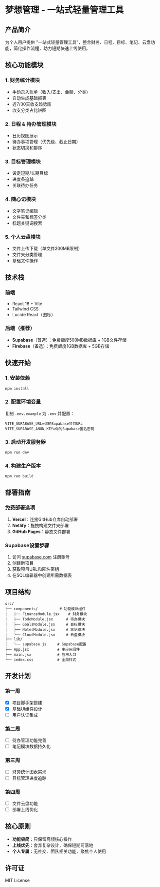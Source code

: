 # 梦想管理 - 一站式轻量管理工具

## 产品简介

为个人用户提供 "一站式轻量管理工具"，整合财务、日程、目标、笔记、云盘功能，简化操作流程，助力短期快速上线使用。

## 核心功能模块

### 1. 财务统计模块
- 手动录入账单（收入/支出、金额、分类）
- 自动生成基础报表
- 近7/30天收支趋势图
- 收支分类占比饼图

### 2. 日程 & 待办管理模块
- 日历视图展示
- 待办事项管理（优先级、截止日期）
- 状态切换和排序

### 3. 目标管理模块
- 设定短期/长期目标
- 进度条追踪
- 关联待办任务

### 4. 随心记模块
- 文字笔记编辑
- 文件夹和标签分类
- 标题关键词搜索

### 5. 个人云盘模块
- 文件上传下载（单文件200MB限制）
- 文件夹分类管理
- 基础文件操作

## 技术栈

### 前端
- React 18 + Vite
- Tailwind CSS
- Lucide React（图标）

### 后端（推荐）
- **Supabase**（首选）：免费额度500MB数据库 + 1GB文件存储
- **Firebase**（备选）：免费额度1GB数据库 + 5GB存储

## 快速开始

### 1. 安装依赖
```bash
npm install
```

### 2. 配置环境变量
复制 `.env.example` 为 `.env` 并配置：
```env
VITE_SUPABASE_URL=你的Supabase项目URL
VITE_SUPABASE_ANON_KEY=你的Supabase匿名密钥
```

### 3. 启动开发服务器
```bash
npm run dev
```

### 4. 构建生产版本
```bash
npm run build
```

## 部署指南

### 免费部署选项
1. **Vercel**：连接GitHub仓库自动部署
2. **Netlify**：拖拽构建文件夹部署
3. **GitHub Pages**：静态文件部署

### Supabase设置步骤
1. 访问 [supabase.com](https://supabase.com) 注册账号
2. 创建新项目
3. 获取项目URL和匿名密钥
4. 在SQL编辑器中创建所需数据表

## 项目结构

```
src/
├── components/          # 功能模块组件
│   ├── FinanceModule.jsx    # 财务模块
│   ├── TodoModule.jsx      # 待办模块
│   ├── GoalsModule.jsx     # 目标模块
│   ├── NotesModule.jsx     # 笔记模块
│   └── CloudModule.jsx     # 云盘模块
├── lib/
│   └── supabase.js     # Supabase配置
├── App.jsx             # 主应用组件
├── main.jsx            # 应用入口
└── index.css           # 全局样式
```

## 开发计划

### 第一周
- [x] 项目脚手架搭建
- [x] 基础UI组件设计
- [ ] 用户认证集成

### 第二周
- [ ] 待办管理功能完善
- [ ] 笔记模块数据持久化

### 第三周
- [ ] 财务统计图表实现
- [ ] 目标管理进度追踪

### 第四周
- [ ] 文件云盘功能
- [ ] 部署上线优化

## 核心原则

- **功能极简**：只保留高频核心操作
- **上线优先**：舍弃复杂设计，确保短期可落地
- **个人专属**：无社交、团队相关功能，聚焦个人使用

## 许可证

MIT License